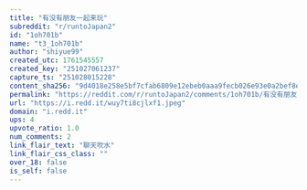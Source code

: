```yaml
---
title: "有没有朋友一起来玩"
subreddit: "r/runtoJapan2"
id: "1oh701b"
name: "t3_1oh701b"
author: "shiyue99"
created_utc: 1761545557
created_key: "251027061237"
capture_ts: "251028015228"
content_sha256: "9d4018e258e5bf7cfab6809e12ebeb0aaa9fecb026e93e0a2bef8e3d0f5db6c7"
permalink: "https://reddit.com/r/runtoJapan2/comments/1oh701b/有没有朋友一起来玩/"
url: "https://i.redd.it/wuy7ti8cjlxf1.jpeg"
domain: "i.redd.it"
ups: 4
upvote_ratio: 1.0
num_comments: 2
link_flair_text: "聊天吹水"
link_flair_css_class: ""
over_18: false
is_self: false
---
```


